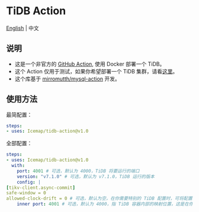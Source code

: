# TiDB Action

[English](/README.md) | 中文

## 说明

- 这是一个非官方的 [GitHub Action](https://github.com/features/actions), 使用 Docker 部署一个 TiDB。
- 这个 Action 仅用于测试，如果你希望部署一个 TiDB 集群，请看[这里](https://docs.pingcap.com/zh/tidb/stable/production-deployment-using-tiup)。
- 这个库基于 [mirromutth/mysql-action](https://github.com/mirromutth/mysql-action) 开发。

## 使用方法

最简配置：

```yaml
steps:
- uses: Icemap/tidb-action@v1.0
```

全部配置：

```yaml
steps:
- uses: Icemap/tidb-action@v1.0
  with:
    port: 4001 # 可选，默认为 4000，TiDB 将要运行的端口
    version: "v7.1.0" # 可选，默认为 v7.1.0，TiDB 运行的版本
    config: |
[tikv-client.async-commit]
safe-window = 0
allowed-clock-drift = 0 # 可选，默认为空，在你需要特别的 TiDB 配置时，可将配置写在这里
    inner port: 4001 # 可选，默认为 4000，指 TiDB 容器内部的映射位置，这是在你更改了配置中的 port 时才会用到的一个配置
```
